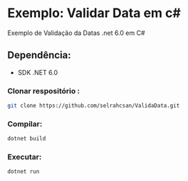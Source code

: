 # Exemplo: Validar Data em c#

Exemplo de Validação da Datas .net 6.0 em C# 

## Dependência:

* SDK .NET 6.0

### Clonar respositório :

```bash
git clone https://github.com/selrahcsan/ValidaData.git  
```

### Compilar:

```bash
dotnet build   
```

### Executar:

```bash
dotnet run   
```



